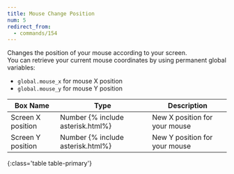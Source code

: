 ```yaml
---
title: Mouse Change Position
num: 5
redirect_from:
  - commands/154
---
```


Changes the position of your mouse according to your screen.\
You can retrieve your current mouse coordinates by using permanent global variables:
- `global.mouse_x` for mouse X position
- `global.mouse_y` for mouse Y position


| Box Name | Type | Description | 
|-------|--------|--------
|Screen X position | Number {% include asterisk.html%} |New X position for your mouse
|Screen Y position | Number {% include asterisk.html%} |New Y position for your mouse
{:class='table table-primary'}









